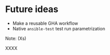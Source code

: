 <!-- .slide: data-transition="slide-in fade-out" -->

# Future ideas

* Make a reusable GHA workflow
* Native `ansible-test` test run parametrization

Note: (Xs)

XXXX
